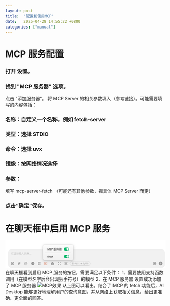 ```yaml
---
layout: post
title:  "配置和使用MCP"
date:   2025-04-28 14:55:22 +0800
categories: ["manual"]
---
```

# MCP 服务配置

### 打开 设置。
### 找到 "MCP 服务器" 选项。
点击 "添加服务器"。
将 MCP Server 的相关参数填入（参考链接）。可能需要填写的内容包括：
### 名称：自定义一个名称，例如 fetch-server
### 类型：选择 STDIO
### 命令：选择 uvx
### 镜像：按网络情况选择
### 参数：
填写 mcp-server-fetch （可能还有其他参数，视具体 MCP Server 而定）
### 点击“确定”保存。

# 在聊天框中启用 MCP 服务
![启用MCP服务](../images/mcp.png "")
在聊天框看到启用 MCP 服务的按钮，需要满足以下条件：
1、需要使用支持函数调用（在模型名字后会出现扳手符号）的模型
2、在 MCP 服务器 设置成功添加了 MCP 服务器
![MCP效果](../images/mcp.avif "")
从上图可以看出，结合了 MCP 的 fetch 功能后，AI Desktop 能够更好地理解用户的查询意图，并从网络上获取相关信息，给出更准确、更全面的回答。
